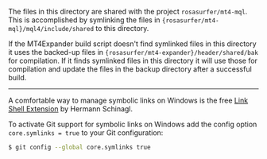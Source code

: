 
The files in this directory are shared with the project ```rosasurfer/mt4-mql```. This is accomplished by symlinking the files 
in ```{rosasurfer/mt4-mql}/mql4/include/shared``` to this directory.

If the MT4Expander build script doesn't find symlinked files in this directory it uses the backed-up files in
```{rosasurfer/mt4-expander}/header/shared/bak``` for compilation. If it finds symlinked files in this directory it will
use those for compilation and update the files in the backup directory after a successful build.

- - -

A comfortable way to manage symbolic links on Windows is the free
[Link Shell Extension](http://schinagl.priv.at/nt/hardlinkshellext/linkshellextension.html) by Hermann Schinagl.

To activate Git support for symbolic links on Windows add the config option ```core.symlinks = true``` to your Git configuration:
```bash
$ git config --global core.symlinks true
```
